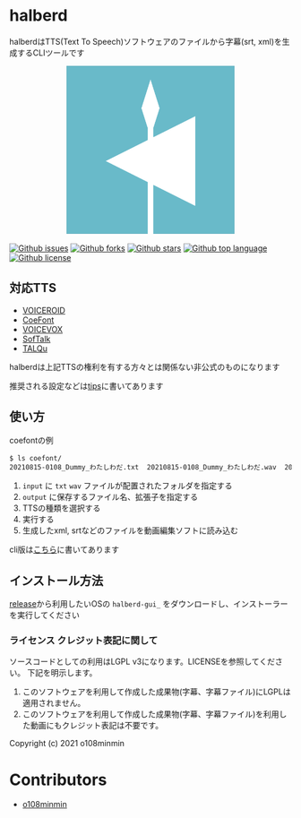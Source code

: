 # halberd

halberdはTTS(Text To Speech)ソフトウェアのファイルから字幕(srt, xml)を生成するCLIツールです

<p align="center">
   <img src="./docs/logo_2048.png" alt="logo" width="300px">
</p>

<!-- # Badges -->

[![Github issues](https://img.shields.io/github/issues/o108minmin/halberd)](https://github.com/o108minmin/halberd/issues)
[![Github forks](https://img.shields.io/github/forks/o108minmin/halberd)](https://github.com/o108minmin/halberd/network/members)
[![Github stars](https://img.shields.io/github/stars/o108minmin/halberd)](https://github.com/o108minmin/halberd/stargazers)
[![Github top language](https://img.shields.io/github/languages/top/o108minmin/halberd)](https://github.com/o108minmin/halberd/)
[![Github license](https://img.shields.io/github/license/o108minmin/halberd)](https://github.com/o108minmin/halberd/)

## 対応TTS

- [VOICEROID](https://www.ah-soft.com/voiceroid/)
- [CoeFont](https://coefont.cloud/)
- [VOICEVOX](https://voicevox.hiroshiba.jp/)
- [SofTalk](https://w.atwiki.jp/softalk/)
- [TALQu](https://booth.pm/ja/items/2755336ls)

halberdは上記TTSの権利を有する方々とは関係ない非公式のものになります

推奨される設定などは[tips](https://github.com/o108minmin/halberd/tree/main/docs/tips)に書いてあります

## 使い方

coefontの例

```bash
$ ls coefont/
20210815-0108_Dummy_わたしわだ.txt  20210815-0108_Dummy_わたしわだ.wav  20210815-0118_Dummy_こんにちわ.txt  20210815-0118_Dummy_こんにちわ.wav
```

1. `input` に `txt` `wav` ファイルが配置されたフォルダを指定する
1. `output` に保存するファイル名、拡張子を指定する
1. TTSの種類を選択する
1. 実行する
1. 生成したxml, srtなどのファイルを動画編集ソフトに読み込む

cli版は[こちら](https://github.com/o108minmin/halberd/tree/main/docs/tips/cli.md)に書いてあります  

## インストール方法

[release](https://github.com/o108minmin/halberd/releases)から利用したいOSの `halberd-gui_` をダウンロードし、インストーラーを実行してください

### ライセンス クレジット表記に関して

ソースコードとしての利用はLGPL v3になります。LICENSEを参照してください。
下記を明示します。

1. このソフトウェアを利用して作成した成果物(字幕、字幕ファイル)にLGPLは適用されません。
2. このソフトウェアを利用して作成した成果物(字幕、字幕ファイル)を利用した動画にもクレジット表記は不要です。

Copyright (c) 2021 o108minmin

# Contributors

- [o108minmin](https://github.com/o108minmin)
